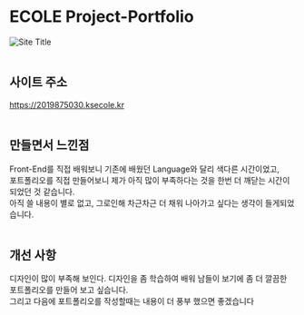 # ECOLE Project-Portfolio
![Site Title](https://github.com/Jun-1108/Portfolio/assets/48702150/218548bf-fc05-4400-81a6-7ee7ac64a352)<br><br>
## 사이트 주소 
https://2019875030.ksecole.kr<br><br>
## 만들면서 느낀점 
Front-End를 직접 배워보니 기존에 배웠던 Language와 달리 색다른 시간이었고,<br> 
포트폴리오를 직접 만들어보니 제가 아직 많이 부족하다는 것을 한번 더 깨닫는 시간이 되었던 것 같습니다.<br>
아직 쓸 내용이 별로 없고, 그로인해 차근차근 더 채워 나아가고 싶다는 생각이 들게되었습니다. <br><br>
## 개선 사항
디자인이 많이 부족해 보인다. 디자인을 좀 학습하여 배워 남들이 보기에 좀 더 깔끔한 포트폴리오를 만들어 보고 싶습니다.<br>
그리고 다음에 포트폴리오를 작성할때는 내용이 더 풍부 했으면 좋겠습니다 



